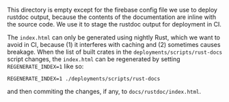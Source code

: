 This directory is empty except for the firebase config file we use to deploy
rustdoc output, because the contents of the documentation are inline with the
source code.  We use it to stage the rustdoc output for deployment in CI.

The `index.html` can only be generated using nightly Rust, which we want to
avoid in CI, because (1) it interferes with caching and (2) sometimes causes
breakage.  When the list of built crates in the `deployments/scripts/rust-docs` script
changes, the `index.html` can be regenerated by setting `REGENERATE_INDEX=1`
like so:

```
REGENERATE_INDEX=1 ./deployments/scripts/rust-docs
```

and then commiting the changes, if any, to `docs/rustdoc/index.html`.
